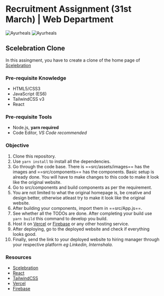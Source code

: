 # Recruitment Assignment (31st March) | Web Department

![Ayurheals](https://ayurheals.com/wp-content/uploads/2021/12/wordmark-white.svg)
![Ayurheals](https://ayurheals.com/wp-content/uploads/2021/12/wordmark-black.svg)

## Scelebration Clone

In this assingment, you have to create a clone of the home page of [Scelebration](https:/scelebration.com)

### Pre-requisite Knowledge

- HTML5/CSS3
- JavaScript (ES6)
- TailwindCSS v3
- React

### Pre-requisite Tools

- Node.js, **yarn required**
- Code Editor, _VS Code recommended_

### Objective

1. Clone this repository.
2. Use `yarn install` to install all the dependencies.
3. Go through the code base. There is ==src/assets/images== has the images and ==src/components== has the components. Basic setup is already done. You will have to make changes to this code to make it look like the original website.
4. Go to src/components and build components as per the requirement.
5. You are not limited to what the original homepage is, be creative and design better, otherwise atleast try to make it look like the original website.
6. After building your components, import them in ==src/App.js==.
7. See whether all the TODOs are done. After completing your build use `yarn build` this command to develop you build.
8. Host it on [Vercel](https://vercel.com/) or [Firebase](https://firebase.google.com) or any other hosting service.
9. After deploying, go to the deployed website and check if everything looks good.
10. Finally, send the link to your deployed website to hiring manager through your respective platform _eg Linkedin, Internshala_.

### Resources

- [Scelebration](https://scelebration.com/)
- [React](https://reactjs.org/)
- [TailwindCSS](https://tailwindcss.com/)
- [Vercel](https://vercel.com/)
- [Firebase](https://firebase.google.com/)
